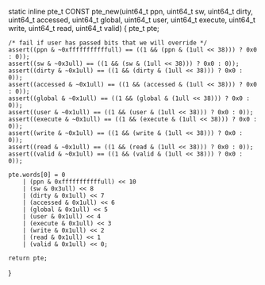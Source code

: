 static inline pte_t CONST
pte_new(uint64_t ppn, uint64_t sw, uint64_t dirty, uint64_t accessed, uint64_t global, uint64_t user, uint64_t execute, uint64_t write, uint64_t read, uint64_t valid) {
    pte_t pte;

    /* fail if user has passed bits that we will override */  
    assert((ppn & ~0xfffffffffffull) == ((1 && (ppn & (1ull << 38))) ? 0x0 : 0));  
    assert((sw & ~0x3ull) == ((1 && (sw & (1ull << 38))) ? 0x0 : 0));  
    assert((dirty & ~0x1ull) == ((1 && (dirty & (1ull << 38))) ? 0x0 : 0));  
    assert((accessed & ~0x1ull) == ((1 && (accessed & (1ull << 38))) ? 0x0 : 0));  
    assert((global & ~0x1ull) == ((1 && (global & (1ull << 38))) ? 0x0 : 0));  
    assert((user & ~0x1ull) == ((1 && (user & (1ull << 38))) ? 0x0 : 0));  
    assert((execute & ~0x1ull) == ((1 && (execute & (1ull << 38))) ? 0x0 : 0));  
    assert((write & ~0x1ull) == ((1 && (write & (1ull << 38))) ? 0x0 : 0));  
    assert((read & ~0x1ull) == ((1 && (read & (1ull << 38))) ? 0x0 : 0));  
    assert((valid & ~0x1ull) == ((1 && (valid & (1ull << 38))) ? 0x0 : 0));

    pte.words[0] = 0
        | (ppn & 0xfffffffffffull) << 10
        | (sw & 0x3ull) << 8
        | (dirty & 0x1ull) << 7
        | (accessed & 0x1ull) << 6
        | (global & 0x1ull) << 5
        | (user & 0x1ull) << 4
        | (execute & 0x1ull) << 3
        | (write & 0x1ull) << 2
        | (read & 0x1ull) << 1
        | (valid & 0x1ull) << 0;

    return pte;
}
